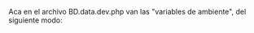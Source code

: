 Aca en el archivo BD.data.dev.php van las "variables de ambiente", del siguiente modo:

<?php
define("servername", "");
define("username", "");
define("password", "");
define("dbName", "");
?>